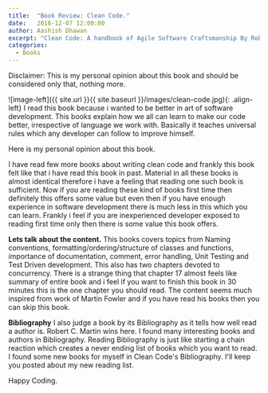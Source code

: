 ```yaml
---
title:  "Book Review: Clean Code."
date:   2016-12-07 12:00:00
author: Aashish Dhawan
excerpt: "Clean Code: A handbook of Agile Software Craftsmanship By Robert C. Martin"
categories:
  - Books
---
```


Disclaimer: This is my personal opinion about this book and should be considered only that, nothing more.

![image-left]({{ site.url }}{{ site.baseurl }}/images/clean-code.jpg){: .align-left}  I read this book because i wanted to be better in art of software development. This books explain how we all can learn to make our code better, irrespective of language we work with. Basically it teaches universal rules which any developer can follow to improve himself.

Here is my personal opinion about this book.

I have read few more books about writing clean code and frankly this book felt like that i have read this book in past. Material in all these books is almost identical therefore i have a feeling that reading one such book is sufficient. Now if you are reading these kind of books first time then definitely this offers some value but even then if you have enough experience in software development there is much less in this which you can learn. Frankly  i feel if you are inexperienced developer exposed to reading first time only then there is some value this book offers.

**Lets talk about the content.** This books covers topics from Naming conventions, formatting/ordering/structure of classes and functions, importance of documentation, comment, error handling, Unit Testing and Test Driven development. This also has two chapters devoted to concurrency. There is a strange thing that chapter 17 almost feels like summary of entire book and i feel if you want to finish this book in 30 minutes this is the one chapter you should read. The content seems much inspired from work of Martin Fowler and if you have read his books then you can skip this book.

**Bibliography** I also judge a book by its Bibliography as it tells how well read a author is. Robert C. Martin wins here. I found many interesting books and authors in Bibliography. Reading Bibliography is just like starting a chain reaction which creates a never ending list of books which you want to read. I found some new books for myself in Clean Code's Bibliography. I'll keep you posted about my new reading list. 

Happy Coding.
